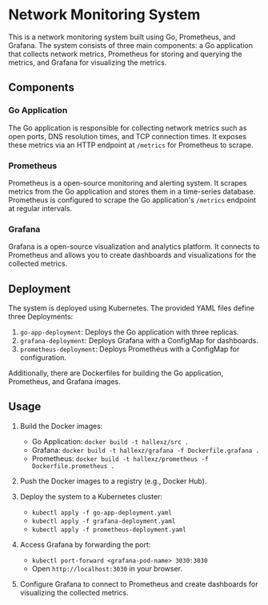 # Network Monitoring System

This is a network monitoring system built using Go, Prometheus, and Grafana. The system consists of three main components: a Go application that collects network metrics, Prometheus for storing and querying the metrics, and Grafana for visualizing the metrics.

## Components

### Go Application

The Go application is responsible for collecting network metrics such as open ports, DNS resolution times, and TCP connection times. It exposes these metrics via an HTTP endpoint at `/metrics` for Prometheus to scrape.

### Prometheus

Prometheus is a open-source monitoring and alerting system. It scrapes metrics from the Go application and stores them in a time-series database. Prometheus is configured to scrape the Go application's `/metrics` endpoint at regular intervals.

### Grafana

Grafana is a open-source visualization and analytics platform. It connects to Prometheus and allows you to create dashboards and visualizations for the collected metrics.

## Deployment

The system is deployed using Kubernetes. The provided YAML files define three Deployments:

1. `go-app-deployment`: Deploys the Go application with three replicas.
2. `grafana-deployment`: Deploys Grafana with a ConfigMap for dashboards.
3. `prometheus-deployment`: Deploys Prometheus with a ConfigMap for configuration.

Additionally, there are Dockerfiles for building the Go application, Prometheus, and Grafana images.

## Usage

1. Build the Docker images:
   - Go Application: `docker build -t hallexz/src .`
   - Grafana: `docker build -t hallexz/grafana -f Dockerfile.grafana .`
   - Prometheus: `docker build -t hallexz/prometheus -f Dockerfile.prometheus .`

2. Push the Docker images to a registry (e.g., Docker Hub).

3. Deploy the system to a Kubernetes cluster:
   - `kubectl apply -f go-app-deployment.yaml`
   - `kubectl apply -f grafana-deployment.yaml`
   - `kubectl apply -f prometheus-deployment.yaml`

4. Access Grafana by forwarding the port:
   - `kubectl port-forward <grafana-pod-name> 3030:3030`
   - Open `http://localhost:3030` in your browser.

5. Configure Grafana to connect to Prometheus and create dashboards for visualizing the collected metrics.

